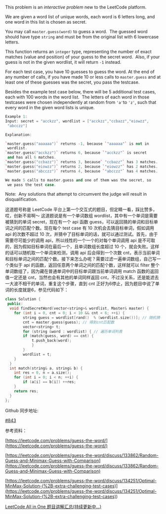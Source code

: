 This problem is an _interactive problem_ new to the LeetCode platform.

We are given a word list of unique words, each word is 6 letters long, and one word in this list is chosen as secret.

You may call `master.guess(word)` to guess a word.  The guessed word should have type `string` and must be from the original list with 6 lowercase letters.

This function returns an `integer` type, representing the number of exact matches (value and position) of your guess to the secret word.  Also, if your guess is not in the given wordlist, it will return `-1` instead.

For each test case, you have 10 guesses to guess the word. At the end of any number of calls, if you have made 10 or less calls to `master.guess` and at least one of these guesses was the secret, you pass the testcase.

Besides the example test case below, there will be 5 additional test cases, each with 100 words in the word list.  The letters of each word in those testcases were chosen independently at random from `'a'`to `'z'`, such that every word in the given word lists is unique.

```cpp
Example 1:
Input: secret = "acckzz", wordlist = ["acckzz","ccbazz","eiowzz",
 "abcczz"]

Explanation:

`master.guess("aaaaaa")` returns -1, because `"aaaaaa"` is not in
 wordlist.
`master.guess("acckzz")` returns 6, because `"acckzz"` is secret
 and has all 6 matches.
`master.guess("ccbazz")` returns 3, because` "ccbazz"` has 3 matches.
`master.guess("eiowzz")` returns 2, because `"eiowzz"` has 2 matches.
`master.guess("abcczz")` returns 4, because `"abcczz"` has 4 matches.

We made 5 calls to master.guess and one of them was the secret, so
 we pass the test case.
```

Note:  Any solutions that attempt to circumvent the judge will result in disqualification.

这道题号称是 LeetCode 平台上第一个交互式的题目，但定睛一看，踩比赞多，哎，创新不易啊～ 这道题说是有一个单词数组 wordlist，其中有一个单词是需要被猜到的单词 secret，现在有一个 api 函数 guess，可以返回猜的单词和目标单词之间的匹配个数。现在每个 test case 有 10 次机会去猜目标单词，假如调用 api 的次数不超过 10 次，并猜中了目标单词的话，就可以通过测试。首先，由于需要尽可能少的调用 api，所以线性的一个一个的对每个单词调用 api 是不可取的，因为假如目标单词在最后一个，且单词数组长度超过 10 个，就会失败。这样的话可以随机取一个单词来检测，调用 api 后会得到一个次数 cnt，表示当前单词和目标单词之间的匹配个数。接下来怎么办呢？需要过滤一遍单词数组，自己写一个类似于 api 的函数，返回任意两个单词之间的匹配个数，这样就可以 filter 整个单词数组了，因为藏在普通单词中的目标单词跟当前单词调用 match 函数的返回值一定还是 cnt，当然也会有其他的单词同样返回 cnt，不过没关系，还是能滤去一大波不相干的单词，重复这个步骤，直到 cnt 正好为6停止，因为题目中说了单词的长度就是6，参见代码如下：

```cpp
class Solution {
 public:
  void findSecretWord(vector<string>& wordlist, Master& master) {
    for (int i = 0, cnt = 0; i < 10 && cnt < 6; ++i) {
     	string guess = wordlist[rand()  % (wordlist.size())]; // 随机猜一个
    	cnt = master.guess(guess); // 得到cnt匹配数
     	vector<string> t;
     	for (string &word : wordlist) { // 遍历单词列表
      	if (match(guess, word) == cnt) {
       		t.push_back(word);
    		}
     	}
    	wordlist = t;
    }
  }
  int match(string& a, string& b) {
  	int res = 0, n = a.size();
  	for (int i = 0; i < n; ++i) {
    	if (a[i] == b[i]) ++res;
   	}
   	return res;
  }
};
```

Github 同步地址:

[#843](https://github.com/grandyang/leetcode/issues/843)

参考资料：

[https://leetcode.com/problems/guess-the-word/](https://leetcode.com/problems/guess-the-word/)

[https://leetcode.com/problems/guess-the-word/discuss/133862/Random-Guess-and-Minimax-Guess-with-Comparison](https://leetcode.com/problems/guess-the-word/discuss/133862/Random-Guess-and-Minimax-Guess-with-Comparison)

[](<https://leetcode.com/problems/guess-the-word/discuss/134251/Optimal-MinMax-Solution-(%2B-extra-challenging-test-cases)>)[https://leetcode.com/problems/guess-the-word/discuss/134251/Optimal-MinMax-Solution-(%2B-extra-challenging-test-cases)](<https://leetcode.com/problems/guess-the-word/discuss/134251/Optimal-MinMax-Solution-(%2B-extra-challenging-test-cases)>)

[LeetCode All in One 题目讲解汇总(持续更新中...)](https://www.cnblogs.com/grandyang/p/4606334.html)
